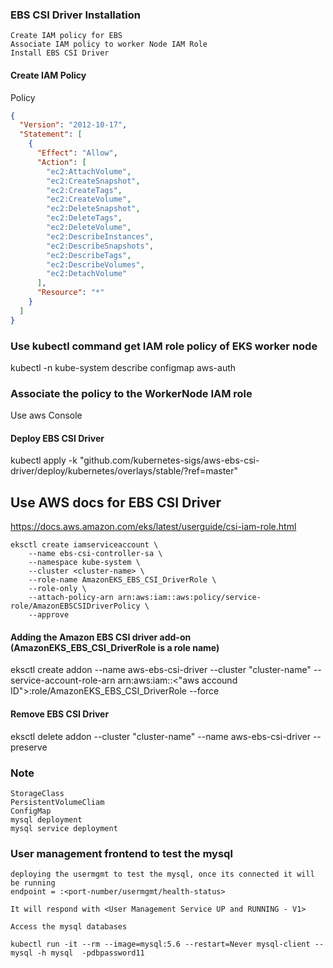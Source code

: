 ### EBS CSI Driver Installation 
```
Create IAM policy for EBS
Associate IAM policy to worker Node IAM Role
Install EBS CSI Driver
```

#### Create IAM Policy

Policy 

```json
{
  "Version": "2012-10-17",
  "Statement": [
    {
      "Effect": "Allow",
      "Action": [
        "ec2:AttachVolume",
        "ec2:CreateSnapshot",
        "ec2:CreateTags",
        "ec2:CreateVolume",
        "ec2:DeleteSnapshot",
        "ec2:DeleteTags",
        "ec2:DeleteVolume",
        "ec2:DescribeInstances",
        "ec2:DescribeSnapshots",
        "ec2:DescribeTags",
        "ec2:DescribeVolumes",
        "ec2:DetachVolume"
      ],
      "Resource": "*"
    }
  ]
}
```

### Use kubectl command get IAM role policy of EKS worker node
kubectl -n kube-system describe configmap aws-auth

### Associate the policy to the WorkerNode IAM role
Use aws Console

#### Deploy EBS CSI Driver
kubectl apply -k "github.com/kubernetes-sigs/aws-ebs-csi-driver/deploy/kubernetes/overlays/stable/?ref=master"

## Use AWS docs for EBS CSI Driver
https://docs.aws.amazon.com/eks/latest/userguide/csi-iam-role.html

```
eksctl create iamserviceaccount \
    --name ebs-csi-controller-sa \
    --namespace kube-system \
    --cluster <cluster-name> \
    --role-name AmazonEKS_EBS_CSI_DriverRole \
    --role-only \
    --attach-policy-arn arn:aws:iam::aws:policy/service-role/AmazonEBSCSIDriverPolicy \
    --approve
```

#### Adding the Amazon EBS CSI driver add-on (AmazonEKS_EBS_CSI_DriverRole is a role name)
eksctl create addon --name aws-ebs-csi-driver --cluster "cluster-name" --service-account-role-arn arn:aws:iam::<"aws accound ID">:role/AmazonEKS_EBS_CSI_DriverRole --force

#### Remove EBS CSI Driver
eksctl delete addon --cluster "cluster-name" --name aws-ebs-csi-driver --preserve

### Note
```
StorageClass 
PersistentVolumeCliam
ConfigMap
mysql deployment
mysql service deployment
```
### User management frontend to test the mysql
```
deploying the usermgmt to test the mysql, once its connected it will be running
endpoint = :<port-number/usermgmt/health-status>

It will respond with <User Management Service UP and RUNNING - V1>

```
```
Access the mysql databases

kubectl run -it --rm --image=mysql:5.6 --restart=Never mysql-client -- mysql -h mysql  -pdbpassword11

```